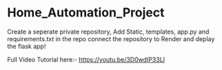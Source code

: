 # Home_Automation_Project

Create a seperate private repository,
Add Static, templates, app.py and requirements.txt in the repo
connect the repository to Render and deplay the flask app!

Full Video Tutorial here:- https://youtu.be/3D0wdIP33LI
